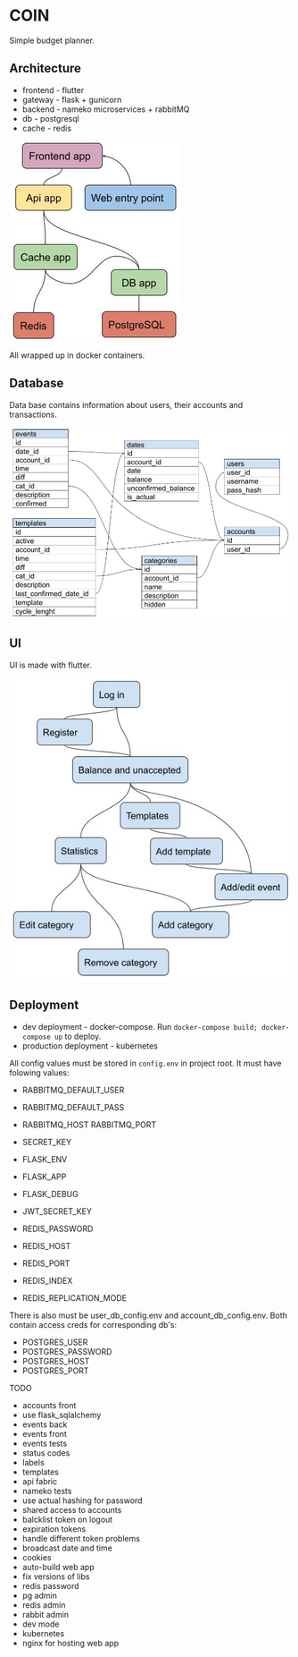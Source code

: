 # COIN
Simple budget planner.

## Architecture
* frontend - flutter
* gateway - flask + gunicorn
* backend - nameko microservices + rabbitMQ
* db - postgresql
* cache - redis

![Containers](doc/structure.jpg)

All wrapped up in docker containers.

## Database
Data base contains information about users, their accounts and transactions. 

![DB structure](doc/db_structure.jpg)

## UI
UI is made with flutter.

![DB structure](doc/ui_structure.jpg)

## Deployment
* dev deployment - docker-compose. Run `docker-compose build; docker-compose up` to deploy.
* production deployment - kubernetes

All config values must be stored in `config.env` in project root. It must have folowing values:

* RABBITMQ_DEFAULT_USER
* RABBITMQ_DEFAULT_PASS
* RABBITMQ_HOST RABBITMQ_PORT

* SECRET_KEY
* FLASK_ENV
* FLASK_APP
* FLASK_DEBUG
* JWT_SECRET_KEY

* REDIS_PASSWORD
* REDIS_HOST
* REDIS_PORT
* REDIS_INDEX
* REDIS_REPLICATION_MODE

There is also must be user_db_config.env and account_db_config.env. Both contain access creds for corresponding db's:
* POSTGRES_USER
* POSTGRES_PASSWORD
* POSTGRES_HOST
* POSTGRES_PORT

TODO
* accounts front
* use flask_sqlalchemy
* events back
* events front
* events tests
* status codes
* labels
* templates
* api fabric
* nameko tests
* use actual hashing for password
* shared access to accounts
* balcklist token on logout
* expiration tokens
* handle different token problems
* broadcast date and time
* cookies
* auto-build web app
* fix versions of libs
* redis password
* pg admin
* redis admin
* rabbit admin
* dev mode
* kubernetes
* nginx for hosting web app